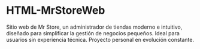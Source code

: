 # HTML-MrStoreWeb
Sitio web de Mr Store, un administrador de tiendas moderno e intuitivo, diseñado para simplificar la gestión de negocios pequeños. Ideal para usuarios sin experiencia técnica. Proyecto personal en evolución constante.
